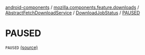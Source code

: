 [android-components](../../../index.md) / [mozilla.components.feature.downloads](../../index.md) / [AbstractFetchDownloadService](../index.md) / [DownloadJobStatus](index.md) / [PAUSED](./-p-a-u-s-e-d.md)

# PAUSED

`PAUSED` [(source)](https://github.com/mozilla-mobile/android-components/blob/master/components/feature/downloads/src/main/java/mozilla/components/feature/downloads/AbstractFetchDownloadService.kt#L78)